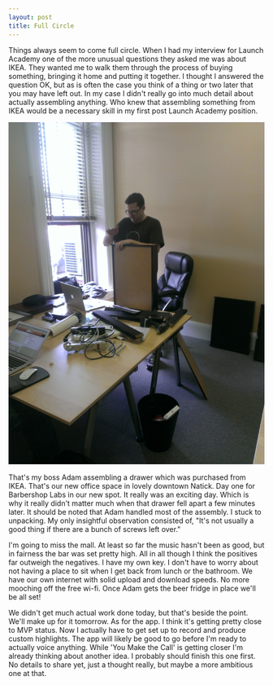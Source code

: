 ```yaml
---
layout: post
title: Full Circle
---
```


Things always seem to come full circle. When I had my interview for Launch Academy one of the more unusual questions they asked me was about IKEA. They wanted me to walk them through the process of buying something, bringing it home and putting it together. I thought I answered the question OK, but as is often the case you think of a thing or two later that you may have left out. In my case I didn't really go into much detail about actually assembling anything. Who knew that assembling something from IKEA would be a necessary skill in my first post Launch Academy position. 

<img class="post-pics" src="/images/post_images/adam_office.jpg">

That's my boss Adam assembling a drawer which was purchased from IKEA. That's our new office space in lovely downtown Natick. Day one for Barbershop Labs in our new spot. It really was an exciting day. Which is why it really didn't matter much when that drawer fell apart a few minutes later. It should be noted that Adam handled most of the assembly. I stuck to unpacking. My only insightful observation consisted of, "It's not usually a good thing if there are a bunch of screws left over."

I'm going to miss the mall. At least so far the music hasn't been as good, but in fairness the bar was set pretty high. All in all though I think the positives far outweigh the negatives. I have my own key. I don't have to worry about not having a place to sit when I get back from lunch or the bathroom. We have our own internet with solid upload and download speeds. No more mooching off the free wi-fi. Once Adam gets the beer fridge in place we'll be all set!

We didn't get much actual work done today, but that's beside the point. We'll make up for it tomorrow. As for the app. I think it's getting pretty close to MVP status. Now I actually have to get set up to record and produce custom highlights. The app will likely be good to go before I'm ready to actually voice anything. While 'You Make the Call' is getting closer I'm already thinking about another idea. I probably should finish this one first. No details to share yet, just a thought really, but maybe a more ambitious one at that. 

